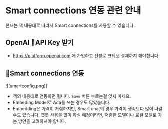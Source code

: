 
# Smart connections 연동 관련 안내

현재는 책 내용대로 따라서 Smart connections를 사용할 수 있습니다.

## OpenAI API Key 받기

- https://platform.openai.com 에 가입하고 선불로 크레딧 결제까지 해야합니다.

## Smart connections 연동
![[smartconfig.png]]
- 책의 내용대로 연동하면 됩니다. `Save` 버튼 누르는걸 잊지 마세요.
- Embeding Model로 Ada를 쓰는 경우도 많았습니다. 
- Embedding은 가격이 저렴하지만, Smart chat의 경우 가격이 생각보다 많이 나갈 수도 있습니다. 챗봇 사용을 많이 하실 예정이라면, 저렴한 모델이나 로컬 모델로 가는 방안을 고려하셔야 합니다.


